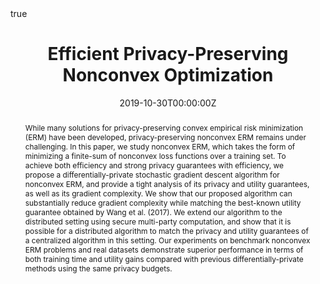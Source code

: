 ---
title: "Efficient Privacy-Preserving Nonconvex Optimization"
authors:
- Lingxiao Wang
- admin
- David Evans
- Quanquan Gu

date: "2019-10-30T00:00:00Z"
doi: ""

math: true

# Schedule page publish date (NOT publication's date).
publishDate: "2020-07-11T00:00:00Z"

# Publication type.
# Legend: 0 = Uncategorized; 1 = Conference paper; 2 = Journal article;
# 3 = Preprint / Working Paper; 4 = Report; 5 = Book; 6 = Book section;
# 7 = Thesis; 8 = Patent
publication_types: ["3"]

# Publication name and optional abbreviated publication name.
publication: In arXiv
publication_short: ""

abstract: While many solutions for privacy-preserving convex empirical risk minimization (ERM) have been developed, privacy-preserving nonconvex ERM remains under challenging. In this paper, we study nonconvex ERM, which takes the form of minimizing a finite-sum of nonconvex loss functions over a training set. To achieve both efficiency and strong privacy guarantees with efficiency, we propose a differentially-private stochastic gradient descent algorithm for nonconvex ERM, and provide a tight analysis of its privacy and utility guarantees, as well as its gradient complexity. We show that our proposed algorithm can substantially reduce gradient complexity while matching the best-known utility guarantee obtained by Wang et al. (2017). We extend our algorithm to the distributed setting using secure multi-party computation, and show that it is possible for a distributed algorithm to match the privacy and utility guarantees of a centralized algorithm in this setting. Our experiments on benchmark nonconvex ERM problems and real datasets demonstrate superior performance in terms of both training time and utility gains compared with previous differentially-private methods using the same privacy budgets.

# Summary. An optional shortened abstract.
summary: We propose novel differentially private algorithms for efficient non-convex empirical risk minimization that significantly improve the gradient complexity compared to the existing state-of-art differentially private algorithms. We also propose how to extend our algorithms to the distributed settings.

tags:
- Machine Learning
- Differential Privacy
- Multi-Party Computation

featured: true

url_pdf: https://arxiv.org/pdf/1910.13659.pdf
url_code: ''
url_dataset: ''
url_poster: ''
url_project: ''
url_slides: ''
url_source: ''
url_video: ''

# Featured image
# To use, add an image named `featured.jpg/png` to your page's folder. 
image:
  caption: 'Image credit: [**Unsplash**](https://unsplash.com/photos/pLCdAaMFLTE)'
  focal_point: ""
  preview_only: false

# Associated Projects (optional).
#   Associate this publication with one or more of your projects.
#   Simply enter your project's folder or file name without extension.
#   E.g. `internal-project` references `content/project/internal-project/index.md`.
#   Otherwise, set `projects: []`.
projects:
- ppml

# Slides (optional).
#   Associate this publication with Markdown slides.
#   Simply enter your slide deck's filename without extension.
#   E.g. `slides: "example"` references `content/slides/example/index.md`.
#   Otherwise, set `slides: ""`.
slides: ""
---